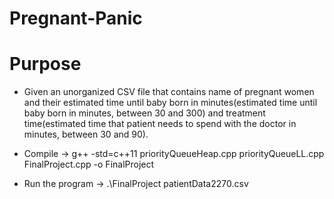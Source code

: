 # Pregnant-Panic
# Purpose
- Given an unorganized CSV file that contains name of pregnant women and their estimated time until baby born in minutes(estimated time until baby born in minutes, between 30 and 300) and treatment time(estimated time that patient needs to spend with the doctor in minutes, between 30 and 90). 

- Compile ->   g++ -std=c++11 priorityQueueHeap.cpp priorityQueueLL.cpp FinalProject.cpp -o FinalProject
- Run the program ->  .\FinalProject patientData2270.csv
